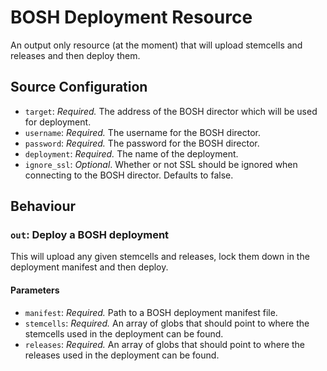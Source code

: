 # BOSH Deployment Resource

An output only resource (at the moment) that will upload stemcells and releases
and then deploy them.

## Source Configuration

* `target`: *Required.* The address of the BOSH director which will be used for
  deployment.
* `username`: *Required.* The username for the BOSH director.
* `password`: *Required.* The password for the BOSH director.
* `deployment`: *Required.* The name of the deployment.
* `ignore_ssl`: *Optional*. Whether or not SSL should be ignored when connecting
  to the BOSH director. Defaults to false.

## Behaviour

### `out`: Deploy a BOSH deployment

This will upload any given stemcells and releases, lock them down in the
deployment manifest and then deploy.

#### Parameters

* `manifest`: *Required.* Path to a BOSH deployment manifest file.
* `stemcells`: *Required.*  An array of globs that should point to where the
  stemcells used in the deployment can be found.
* `releases`: *Required.* An array of globs that should point to where the
  releases used in the deployment can be found.
